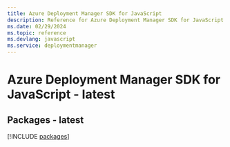 ```yaml
---
title: Azure Deployment Manager SDK for JavaScript
description: Reference for Azure Deployment Manager SDK for JavaScript
ms.date: 02/29/2024
ms.topic: reference
ms.devlang: javascript
ms.service: deploymentmanager
---
```

# Azure Deployment Manager SDK for JavaScript - latest
## Packages - latest
[!INCLUDE [packages](deployment-manager-index.md)]